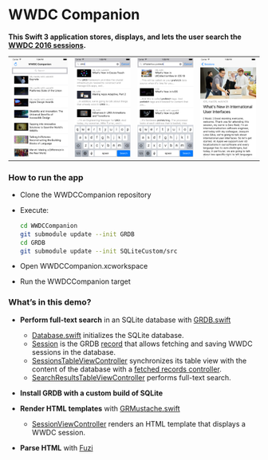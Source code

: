 WWDC Companion
==============

**This Swift 3 application stores, displays, and lets the user search the [WWDC 2016 sessions](https://developer.apple.com/videos/wwdc2016/).**

|         |         |         |         |
| :-----: | :-----: | :-----: | :-----: |
| ![Screen shot 1](Images/Screen1.png) | ![Screen shot 2](Images/Screen2.png) | ![Screen shot 3](Images/Screen3.png) | ![Screen shot 4](Images/Screen4.png) |

### How to run the app

- Clone the WWDCCompanion repository
- Execute:
    
    ```sh
    cd WWDCCompanion
    git submodule update --init GRDB
    cd GRDB
    git submodule update --init SQLiteCustom/src
    ```
- Open WWDCCompanion.xcworkspace
- Run the WWDCCompanion target

### What’s in this demo?

- **Perform full-text search** in an SQLite database with [GRDB.swift](http://github.com/groue/GRDB.swift)
    - [Database.swift](WWDCCompanion/Models/Database.swift) initializes the SQLite database.
    - [Session](WWDCCompanion/Models/Session.swift) is the GRDB [record](https://github.com/groue/GRDB.swift#records) that allows fetching and saving WWDC sessions in the database.
    - [SessionsTableViewController](WWDCCompanion/Controllers/SessionsTableViewController.swift) synchronizes its table view with the content of the database with a [fetched records controller](https://github.com/groue/GRDB.swift#fetchedrecordscontroller).
    - [SearchResultsTableViewController](WWDCCompanion/Controllers/SearchResultsTableViewController.swift) performs full-text search.

- **Install GRDB with a custom build of SQLite**

- **Render HTML templates** with [GRMustache.swift](https://github.com/groue/GRMustache.swift)
    - [SessionViewController](WWDCCompanion/Controllers/SessionViewController.swift) renders an HTML template that displays a WWDC session.
    
- **Parse HTML** with [Fuzi](https://github.com/cezheng/Fuzi)
